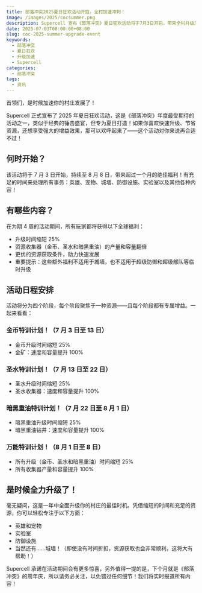 ```yaml
---
title: 部落冲突2025夏日狂欢活动开启，全村加速冲刺！
image: /images/2025/cocsummer.png
description: Supercell 宣布《部落冲突》夏日狂欢活动将于7月3日开启，带来全村升级加速、资源翻倍等超值福利，活动持续至8月8日。
date: 2025-07-03T08:00:00+08:00
slug: coc-2025-summer-upgrade-event
keywords:
  - 部落冲突
  - 夏日狂欢
  - 升级加速
  - Supercell
categories:
  - 部落冲突
tags:
  - 资讯
---
```


首领们，是时候加速你的村庄发展了！

Supercell 正式宣布了 2025 年夏日狂欢活动，这是《部落冲突》年度最受期待的活动之一，类似于经典的锤击盛宴，但专为夏日打造！如果你喜欢快速升级、节省资源，还想享受强大的增益效果，那可以欢呼起来了——这个活动对你来说再合适不过！

## 何时开始？

该活动将于 7 月 3 日开始，持续至 8 月 8 日，带来超过一个月的绝佳福利！有充足的时间来处理所有事务：英雄、宠物、城墙、防御设施、实验室以及其他各种内容！

## 有哪些内容？

在为期 4 周的活动期间，所有玩家都将获得以下全球福利：

- 升级时间缩短 25%
- 资源收集器（金币、圣水和暗黑重油）的产量和容量翻倍
- 更优的资源获取条件，助力快速发展
- 重要提示：这些额外福利不适用于城墙，也不适用于超级防御和超级部队等临时升级

## 活动日程安排

活动将分为四个阶段，每个阶段聚焦于一种资源——且每个阶段都有专属增益。一起来看看：

### 金币特训计划！（7 月 3 日至 13 日）

- 金币升级时间缩短 25%
- 金矿：速度和容量提升 100%

### 圣水特训计划！（7 月 13 日至 22 日）

- 圣水升级时间缩短 25%
- 圣水收集器：速度和容量提升 100%

### 暗黑重油特训计划！（7 月 22 日至 8 月 1 日）

- 暗黑重油升级时间缩短 25%
- 暗黑重油钻井：速度和容量提升 100%

### 万能特训计划！（8 月 1 日至 8 日）

- 所有升级（金币、圣水和暗黑重油）时间缩短 25%
- 所有收集器产量和容量提升 100%

## 是时候全力升级了！

毫无疑问，这是一年中全面升级你的村庄的最佳时机。凭借缩短的时间和充足的资源，你可以轻松专注于以下方面：

- 英雄和宠物
- 实验室
- 防御设施
- 当然还有……城墙！（即使没有时间折扣，资源获取也会非常顺利，这将大有帮助！）

Supercell 承诺在活动期间会有更多惊喜，另外值得一提的是，下个月就是《部落冲突》的周年庆，所以请务必关注，以免错过任何细节！我们将实时报道所有内容！